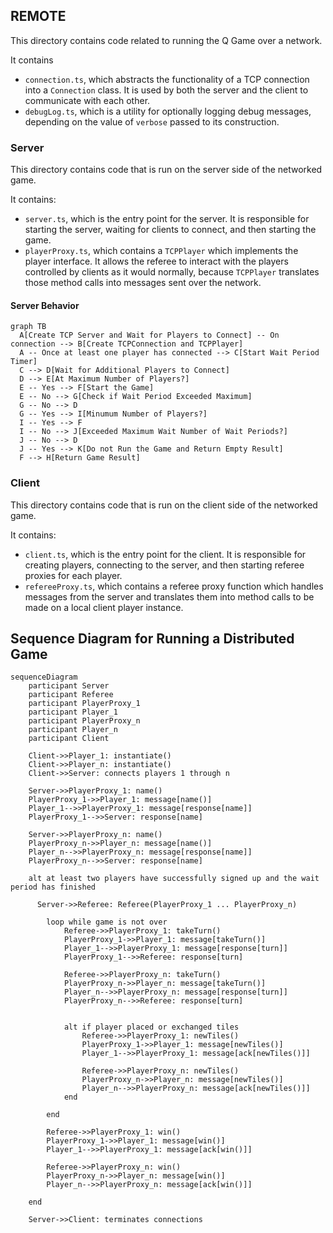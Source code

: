 ## REMOTE
This directory contains code related to running the Q Game over a network.

It contains 
- `connection.ts`, which abstracts the functionality of a TCP connection
  into a `Connection` class. It is used by both the server and the client to
  communicate with each other.
- `debugLog.ts`, which is a utility for optionally logging debug messages,
  depending on the value of `verbose` passed to its construction.

### Server

This directory contains code that is run on the server side of the networked game.

It contains:
- `server.ts`, which is the entry point for the server. It is
responsible for starting the server, waiting for clients to connect, and then
starting the game.
- `playerProxy.ts`, which contains a `TCPPlayer` which
  implements the player interface. It allows the referee to interact with the
  players controlled by clients as it would normally, because `TCPPlayer`
  translates those method calls into messages sent over the network.

#### Server Behavior
```mermaid
graph TB
  A[Create TCP Server and Wait for Players to Connect] -- On connection --> B[Create TCPConnection and TCPPlayer]
  A -- Once at least one player has connected --> C[Start Wait Period Timer]
  C --> D[Wait for Additional Players to Connect]
  D --> E[At Maximum Number of Players?]
  E -- Yes --> F[Start the Game]
  E -- No --> G[Check if Wait Period Exceeded Maximum]
  G -- No --> D
  G -- Yes --> I[Minumum Number of Players?]
  I -- Yes --> F
  I -- No --> J[Exceeded Maximum Wait Number of Wait Periods?]
  J -- No --> D
  J -- Yes --> K[Do not Run the Game and Return Empty Result]
  F --> H[Return Game Result]
```

### Client

This directory contains code that is run on the client side of the networked game.

It contains:
- `client.ts`, which is the entry point for the client. It
  is responsible for creating players, connecting to the server, and then
  starting referee proxies for each player.
- `refereeProxy.ts`, which contains a referee proxy function
  which handles messages from the server and translates them into method calls
  to be made on a local client player instance. 


## Sequence Diagram for Running a Distributed Game
```mermaid
sequenceDiagram
    participant Server
    participant Referee
    participant PlayerProxy_1
    participant Player_1
    participant PlayerProxy_n
    participant Player_n
    participant Client

    Client->>Player_1: instantiate()
    Client->>Player_n: instantiate()
    Client->>Server: connects players 1 through n
    
    Server->>PlayerProxy_1: name()
    PlayerProxy_1->>Player_1: message[name()]
    Player_1-->>PlayerProxy_1: message[response[name]]
    PlayerProxy_1-->>Server: response[name]

    Server->>PlayerProxy_n: name()
    PlayerProxy_n->>Player_n: message[name()]
    Player_n-->>PlayerProxy_n: message[response[name]]
    PlayerProxy_n-->>Server: response[name]

    alt at least two players have successfully signed up and the wait period has finished

      Server->>Referee: Referee(PlayerProxy_1 ... PlayerProxy_n) 

        loop while game is not over
            Referee->>PlayerProxy_1: takeTurn()
            PlayerProxy_1->>Player_1: message[takeTurn()]
            Player_1-->>PlayerProxy_1: message[response[turn]]
            PlayerProxy_1-->>Referee: response[turn]

            Referee->>PlayerProxy_n: takeTurn()
            PlayerProxy_n->>Player_n: message[takeTurn()]
            Player_n-->>PlayerProxy_n: message[response[turn]]
            PlayerProxy_n-->>Referee: response[turn]
            

            alt if player placed or exchanged tiles
                Referee->>PlayerProxy_1: newTiles()
                PlayerProxy_1->>Player_1: message[newTiles()]
                Player_1-->>PlayerProxy_1: message[ack[newTiles()]]

                Referee->>PlayerProxy_n: newTiles()
                PlayerProxy_n->>Player_n: message[newTiles()]
                Player_n-->>PlayerProxy_n: message[ack[newTiles()]]
            end

        end 

        Referee->>PlayerProxy_1: win()
        PlayerProxy_1->>Player_1: message[win()]
        Player_1-->>PlayerProxy_1: message[ack[win()]]

        Referee->>PlayerProxy_n: win()
        PlayerProxy_n->>Player_n: message[win()]
        Player_n-->>PlayerProxy_n: message[ack[win()]]
        
    end

    Server->>Client: terminates connections
```